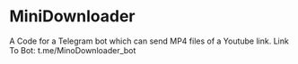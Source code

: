 # MiniDownloader
A Code for a Telegram bot which can send MP4 files of a Youtube link.
Link To Bot: t.me/MinoDownloader_bot
